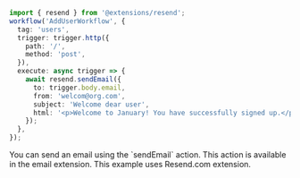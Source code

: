 ```ts
import { resend } from '@extensions/resend';
workflow('AddUserWorkflow', {
  tag: 'users',
  trigger: trigger.http({
    path: '/',
    method: 'post',
  }),
  execute: async trigger => {
    await resend.sendEmail({
      to: trigger.body.email,
      from: 'welcom@org.com',
      subject: 'Welcome dear user',
      html: '<p>Welcome to January! You have successfully signed up.</p>',
    });
  },
});
```

<Footer>
You can send an email using the `sendEmail` action. This action is available in the email extension. This example uses Resend.com extension.
</Footer>
